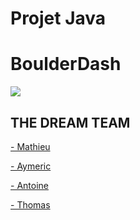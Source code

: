 
# Projet Java
# BoulderDash


<img src="https://gamefaqs.akamaized.net/box/0/2/1/2021_front.jpg">


## THE DREAM TEAM

[- Mathieu](https://www.facebook.com/mathieu.thelem.brisset)

[- Aymeric](https://www.facebook.com/aymeric.lemoine.5)

[- Antoine](https://www.facebook.com/antoine.robert.1610)

[- Thomas](https://www.facebook.com/thomas.buet.5)

